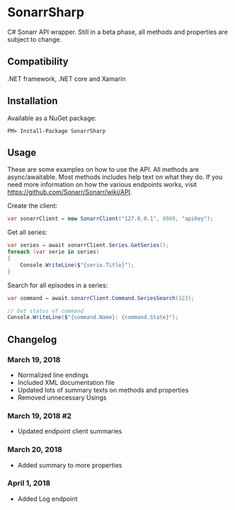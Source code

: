 # SonarrSharp
C# Sonarr API wrapper. Still in a beta phase, all methods and properties are subject to change.

## Compatibility
.NET framework, .NET core and Xamarin

## Installation
Available as a NuGet package:
```
PM> Install-Package SonarrSharp
```

## Usage
These are some examples on how to use the API. All methods are async/awaitable. Most methods includes help text on what they do. If you need more information on how the various endpoints works, visit https://github.com/Sonarr/Sonarr/wiki/API.

Create the client:
```c#
var sonarrClient = new SonarrClient("127.0.0.1", 8989, "apiKey");
```

Get all series:
```c#
var series = await sonarrClient.Series.GetSeries();
foreach (var serie in series)
{
    Console.WriteLine($"{serie.Title}");
}
```

Search for all episodes in a series:
```c#
var command = await.sonarrClient.Command.SeriesSearch(123);

// Get status of command
Console.WriteLine($"{command.Name}: {command.State}");
```

## Changelog
### March 19, 2018
- Normalized line endings
- Included XML documentation file
- Updated lots of summary texts on methods and properties
- Removed unnecessary Usings

### March 19, 2018 #2
- Updated endpoint client summaries

### March 20, 2018
- Added summary to more properties

### April 1, 2018
- Added Log endpoint
